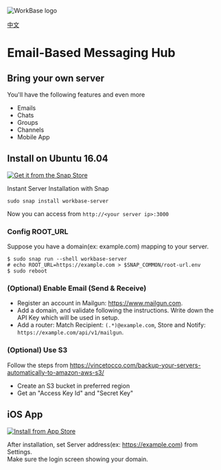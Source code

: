 ![WorkBase logo](https://www.weaworking.com/assets/workbase.png)

[中文](./zh-cn/README.md)

# Email-Based Messaging Hub

## Bring your own server

You'll have the following features and even more
- Emails
- Chats
- Groups
- Channels
- Mobile App

## Install on Ubuntu 16.04

[![Get it from the Snap Store](https://snapcraft.io/static/images/badges/en/snap-store-black.svg)](https://snapcraft.io/workbase-server)

Instant Server Installation with Snap
```
sudo snap install workbase-server
```
Now you can access from `http://<your server ip>:3000`
  
### Config ROOT_URL

Suppose you have a domain(ex: example.com) mapping to your server.
```
$ sudo snap run --shell workbase-server
# echo ROOT_URL=https://example.com > $SNAP_COMMON/root-url.env
$ sudo reboot
```

### (Optional) Enable Email (Send & Receive)

- Register an account in Mailgun: https://www.mailgun.com.
- Add a domain, and validate following the instructions. Write down the API Key which will be used in setup.
- Add a router: Match Recipient: `(.*)@example.com`, Store and Notify: `https://example.com/api/v1/mailgun`.

### (Optional) Use S3

Follow the steps from https://vincetocco.com/backup-your-servers-automatically-to-amazon-aws-s3/
- Create an S3 bucket in preferred region
- Get an "Access Key Id" and "Secret Key"

## iOS App

[![Install from App Store](https://user-images.githubusercontent.com/551004/29770691-a2082ff4-8bc6-11e7-89a6-964cd405ea8e.png)](https://itunes.apple.com/app/workbase/id1447713624)

After installation, set Server address(ex: https://example.com) from Settings.  
Make sure the login screen showing your domain.
